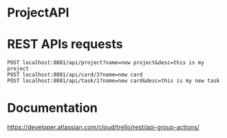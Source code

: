 # ProjectAPI
# REST APIs requests
```
POST localhost:8081/api/project?name=new project&desc=this is my project
POST localhost:8081/api/card/3?name=new card
POST localhost:8081/api/task/1?name=new card&desc=this is my new task

```
# Documentation
https://developer.atlassian.com/cloud/trello/rest/api-group-actions/
